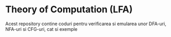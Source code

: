 # Theory of Computation (LFA)
Acest repository contine coduri pentru verificarea si emularea unor DFA-uri, NFA-uri si CFG-uri, cat si exemple
